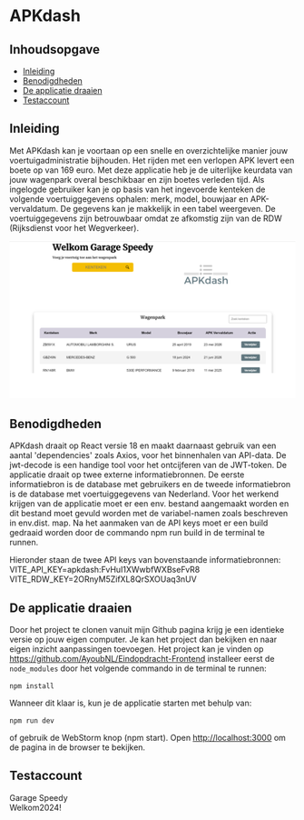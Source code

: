 # APKdash

## Inhoudsopgave

- [Inleiding](#item-one)
- [Benodigdheden](#item-two)
- [De applicatie draaien](#item-three)
- [Testaccount](#item-four)

<a id="item-one"></a>

## Inleiding

Met APKdash kan je voortaan op een snelle en overzichtelijke manier jouw voertuigadministratie bijhouden. Het rijden met
een verlopen APK levert een boete op van 169 euro. Met deze applicatie heb je de uiterlijke keurdata van jouw wagenpark
overal beschikbaar en zijn boetes verleden tijd. Als ingelogde gebruiker kan je op basis van het ingevoerde kenteken de
volgende
voertuiggegevens ophalen: merk, model, bouwjaar en APK-vervaldatum. De gegevens kan je makkelijk in een tabel weergeven.
De voertuiggegevens zijn betrouwbaar omdat ze afkomstig zijn van de RDW (Rijksdienst voor het Wegverkeer).

![screenshot](src/assets/screenshot.png)

<a id="item-two"></a>

## Benodigdheden

APKdash draait op React versie 18 en maakt daarnaast gebruik van een aantal 'dependencies' zoals Axios, voor het
binnenhalen van API-data. De jwt-decode is een handige tool voor het ontcijferen van de JWT-token. De applicatie draait
op twee externe informatiebronnen. De eerste informatiebron is de database met gebruikers en de tweede informatiebron is
de database met voertuiggegevens van Nederland. Voor het werkend krijgen van de applicatie moet er een env. bestand
aangemaakt worden en dit bestand moet gevuld worden met de variabel-namen zoals beschreven in env.dist. map. Na het
aanmaken van de API keys moet er een build gedraaid worden door de commando npm run build in de terminal te runnen. 

Hieronder staan de twee API keys van bovenstaande informatiebronnen:
VITE_API_KEY=apkdash:FvHuI1XWwbfWXBseFvR8
VITE_RDW_KEY=2ORnyM5ZifXL8QrSXOUaq3nUV

<a id="item-three"></a>
## De applicatie draaien

Door het project te clonen vanuit mijn Github pagina krijg je een identieke versie op jouw eigen computer. Je kan het
project dan bekijken en naar eigen inzicht aanpassingen toevoegen. Het project kan je vinden
op https://github.com/AyoubNL/Eindopdracht-Frontend installeer eerst de `node_modules` door het volgende
commando in de terminal te runnen:

```
npm install
```

Wanneer dit klaar is, kun je de applicatie starten met behulp van:

```
npm run dev
```

of gebruik de WebStorm knop (npm start). Open [http://localhost:3000](http://localhost:3000/) om de pagina in de browser
te bekijken.


<a id="item-four"></a>
## Testaccount

Garage Speedy   
Welkom2024!



